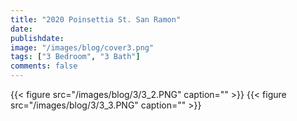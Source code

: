 ```yaml
---
title: "2020 Poinsettia St. San Ramon"
date: 
publishdate: 
image: "/images/blog/cover3.png"
tags: ["3 Bedroom", "3 Bath"]
comments: false
---
```


{{< figure src="/images/blog/3/3_2.PNG" caption="" >}}
{{< figure src="/images/blog/3/3_3.PNG" caption="" >}}